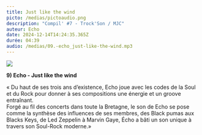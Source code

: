 ```yaml
---
title: Just like the wind
picto: /medias/pictoaudio.png
description: "Compil' #7 - Trock'Son / MJC"
auteur: Echo
date: 2024-12-14T14:24:35.365Z
durée: 04:39
audio: /medias/09.-echo_just-like-the-wind.mp3
---
```

![](/medias/echo_compil_250.png)

**9) Echo - Just like the wind** 

« Du haut de ses trois ans d’existence, Echo joue avec les codes de la Soul et du Rock pour donner à ses compositions une énergie et un groove entraînant. \
Forgé au fil des concerts dans toute la Bretagne, le son de Echo se pose comme la synthèse des influences de ses membres, des Black pumas aux Blacks Keys, de Led Zeppelin à Marvin Gaye, Écho a bâti un son unique à travers son Soul-Rock moderne.»